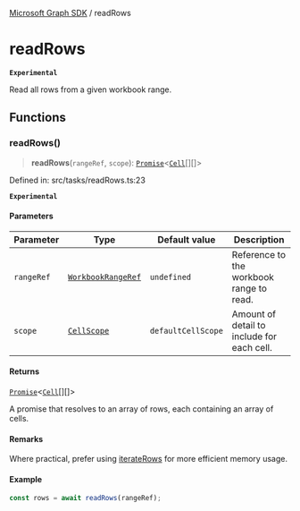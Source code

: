 [Microsoft Graph SDK](README.md) / readRows

# readRows

**`Experimental`**

Read all rows from a given workbook range.

## Functions

### readRows()

> **readRows**(`rangeRef`, `scope`): [`Promise`](https://developer.mozilla.org/docs/Web/JavaScript/Reference/Global_Objects/Promise)\<[`Cell`](Cell.md#cell)[][]\>

Defined in: src/tasks/readRows.ts:23

**`Experimental`**

#### Parameters

| Parameter | Type | Default value | Description |
| ------ | ------ | ------ | ------ |
| `rangeRef` | [`WorkbookRangeRef`](WorkbookRange-1.md#workbookrangeref) | `undefined` | Reference to the workbook range to read. |
| `scope` | [`CellScope`](Cell.md#cellscope) | `defaultCellScope` | Amount of detail to include for each cell. |

#### Returns

[`Promise`](https://developer.mozilla.org/docs/Web/JavaScript/Reference/Global_Objects/Promise)\<[`Cell`](Cell.md#cell)[][]\>

A promise that resolves to an array of rows, each containing an array of cells.

#### Remarks

Where practical, prefer using [iterateRows](iterateRows.md#iteraterows) for more efficient memory usage.

#### Example

```ts
const rows = await readRows(rangeRef);
```
